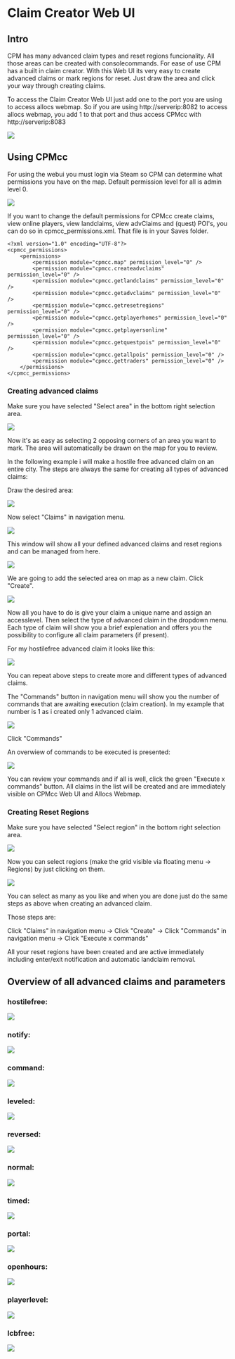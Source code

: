 # Claim Creator Web UI

## Intro

CPM has many advanced claim types and reset regions funcionality. All those areas can be created with consolecommands. For ease of use CPM has a built in claim creator.
With this Web UI its very easy to create advanced claims or mark regions for reset. Just draw the area and click your way through creating claims.

To access the Claim Creator Web UI just add one to the port you are using to access allocs webmap.
So if you are using http://serverip:8082 to access allocs webmap, you add 1 to that port and thus access CPMcc with http://serverip:8083

![](/assets/images/CPM/claimCreator/complete1.png)

## Using CPMcc

For using the webui you must login via Steam so CPM can determine what permissions you have on the map. Default permission level for all is admin level 0.

![](/assets/images/CPM/claimCreator/login1.png)

If you want to change the default permissions for CPMcc create claims, view online players, view landclaims, view advClaims and (quest) POI's, you can do so in cpmcc_permissions.xml. That file is in your Saves folder.

````
<?xml version="1.0" encoding="UTF-8"?>
<cpmcc_permissions>
	<permissions>
		<permission module="cpmcc.map" permission_level="0" />
		<permission module="cpmcc.createadvclaims" permission_level="0" />
		<permission module="cpmcc.getlandclaims" permission_level="0" />
		<permission module="cpmcc.getadvclaims" permission_level="0" />
		<permission module="cpmcc.getresetregions" permission_level="0" />
		<permission module="cpmcc.getplayerhomes" permission_level="0" />
		<permission module="cpmcc.getplayersonline" permission_level="0" />
		<permission module="cpmcc.getquestpois" permission_level="0" />
		<permission module="cpmcc.getallpois" permission_level="0" />
		<permission module="cpmcc.gettraders" permission_level="0" />	
	</permissions>
</cpmcc_permissions>
````

### Creating advanced claims

Make sure you have selected "Select area" in the bottom right selection area.

![](/assets/images/CPM/claimCreator/navarea.png)

Now it's as easy as selecting 2 opposing corners of an area you want to mark. The area will automatically be drawn on the map for you to review.

In the following example i will make a hostile free advanced claim on an entire city. The steps are always the same for creating all types of advanced claims:

Draw the desired area:

![](/assets/images/CPM/claimCreator/selection.png)

Now select "Claims" in navigation menu.

![](/assets/images/CPM/claimCreator/claims.png)

This window will show all your defined advanced claims and reset regions and can be managed from here.

![](/assets/images/CPM/claimCreator/claims_overview.png)

We are going to add the selected area on map as a new claim. Click "Create".

![](/assets/images/CPM/claimCreator/createclaim.png)

Now all you have to do is give your claim a unique name and assign an accesslevel. Then select the type of advanced claim in the dropdown menu. Each type of claim will show you a brief explenation and offers you the possibility to configure all claim parameters (if present).

For my hostilefree advanced claim it looks like this:

![](/assets/images/CPM/claimCreator/hostilefree.png)

You can repeat above steps to create more and different types of advanced claims.

The "Commands" button in navigation menu will show you the number of commands that are awaiting execution (claim creation). In my example that number is 1 as i created only 1 advanced claim.

![](/assets/images/CPM/claimCreator/commands.png)

Click "Commands"

An overwiew of commands to be executed is presented:

![](/assets/images/CPM/claimCreator/commandsoverview.png)

You can review your commands and if all is well, click the green "Execute x commands" button. All claims in the list will be created and are immediately visible on CPMcc Web UI and Allocs Webmap.

### Creating Reset Regions

Make sure you have selected "Select region" in the bottom right selection area.

![](/assets/images/CPM/claimCreator/navregion.png)

Now you can select regions (make the grid visible via floating menu -> Regions) by just clicking on them.

![](/assets/images/CPM/claimCreator/regions.png)

You can select as many as you like and when you are done just do the same steps as above when creating an advanced claim.

Those steps are:

Click "Claims" in navigation menu -> Click "Create" -> Click "Commands" in navigation menu -> Click "Execute x commands"

All your reset regions have been created and are active immediately including enter/exit notification and automatic landclaim removal.

## Overview of all advanced claims and parameters

### hostilefree:

![](/assets/images/CPM/claimCreator/hf.png)

### notify:

![](/assets/images/CPM/claimCreator/notify.png)

### command:

![](/assets/images/CPM/claimCreator/command.png)

### leveled:

![](/assets/images/CPM/claimCreator/leveled.png)

### reversed:

![](/assets/images/CPM/claimCreator/reversed.png)

### normal:

![](/assets/images/CPM/claimCreator/normal.png)

### timed:

![](/assets/images/CPM/claimCreator/timed.png)

### portal:

![](/assets/images/CPM/claimCreator/portal.png)

### openhours:

![](/assets/images/CPM/claimCreator/openhours.png)

### playerlevel:

![](/assets/images/CPM/claimCreator/playerlevel.png)

### lcbfree:

![](/assets/images/CPM/claimCreator/lcbfree.png)
